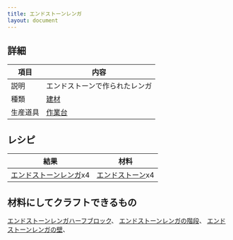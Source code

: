 ```yaml
---
title: エンドストーンレンガ
layout: document
---
```

## 詳細

|項目|内容|
|---|---|
|説明|エンドストーンで作られたレンガ|
|種類|[建材](建材)|
|生産道具|[作業台](作業台)|

## レシピ

|結果|材料|
|---|---|
|[エンドストーンレンガ](エンドストーンレンガ)x4|[エンドストーン](エンドストーン)x4|

## 材料にしてクラフトできるもの

[エンドストーンレンガハーフブロック](エンドストーンレンガハーフブロック)、
[エンドストーンレンガの階段](エンドストーンレンガの階段)、
[エンドストーンレンガの壁](エンドストーンレンガの壁)、
